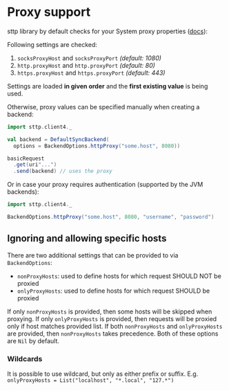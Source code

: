 # Proxy support

sttp library by default checks for your System proxy properties ([docs](https://docs.oracle.com/javase/8/docs/api/java/net/doc-files/net-properties.html)):

Following settings are checked:

1. `socksProxyHost` and `socksProxyPort` *(default: 1080)*
2. `http.proxyHost` and `http.proxyPort` *(default: 80)*
3. `https.proxyHost` and `https.proxyPort` *(default: 443)*

Settings are loaded **in given order** and the **first existing value** is being used.

Otherwise, proxy values can be specified manually when creating a backend:

```scala mdoc:compile-only
import sttp.client4._

val backend = DefaultSyncBackend(
  options = BackendOptions.httpProxy("some.host", 8080))

basicRequest
  .get(uri"...")
  .send(backend) // uses the proxy
```

Or in case your proxy requires authentication (supported by the JVM backends):

```scala mdoc:compile-only
import sttp.client4._

BackendOptions.httpProxy("some.host", 8080, "username", "password")
```

## Ignoring and allowing specific hosts

There are two additional settings that can be provided to via `BackendOptions`:

* `nonProxyHosts`: used to define hosts for which request SHOULD NOT be proxied
* `onlyProxyHosts`: used to define hosts for which request SHOULD be proxied

If only `nonProxyHosts` is provided, then some hosts will be skipped when proxying.
If only `onlyProxyHosts` is provided, then requests will be proxied only if host matches provided list. 
If both `nonProxyHosts` and `onlyProxyHosts` are provided, then `nonProxyHosts` takes precedence. 
Both of these options are `Nil` by default.

### Wildcards

It is possible to use wildcard, but only as either prefix or suffix. E.g. `onlyProxyHosts = List("localhost", "*.local", "127.*")`
